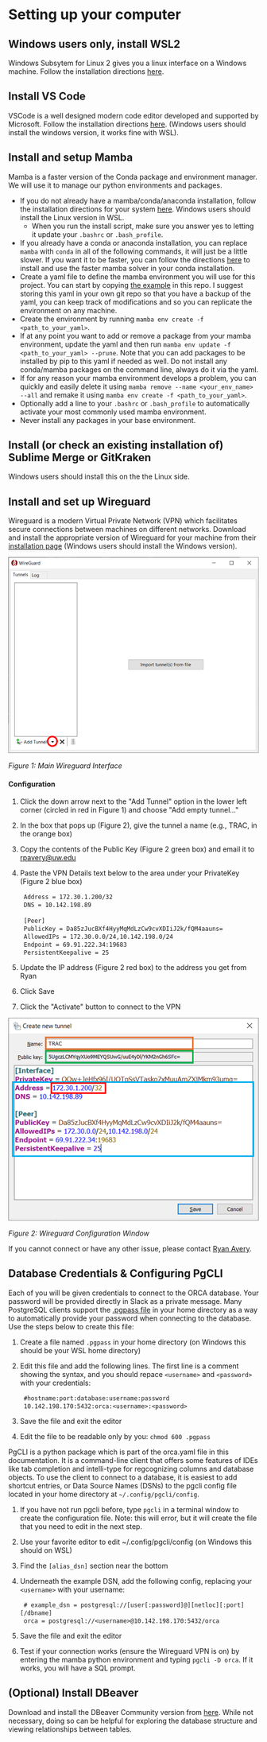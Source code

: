 # Setting up your computer

## Windows users only, install WSL2

Windows Subsytem for Linux 2 gives you a linux interface on a Windows machine.
Follow the installation directions [here](https://learn.microsoft.com/en-us/windows/wsl/install).

## Install VS Code

VSCode is a well designed modern code editor developed and supported by Microsoft.
Follow the installation directions [here](https://code.visualstudio.com). (Windows
users should install the windows version, it works fine with WSL).

## Install and setup Mamba

Mamba is a faster version of the Conda package and environment manager. We will
use it to manage our python environments and packages.
- If you do not already have a mamba/conda/anaconda installation, follow the
installation directions for your system [here](https://github.com/conda-forge/miniforge).
Windows users should install the Linux version in WSL.
    - When you run the install script, make sure you answer yes to letting it update
your `.bashrc` or `.bash_profile`.
- If you already have a conda or anaconda installation, you can replace `mamba`
with `conda` in all of the following commands, it will just be a little slower.
If you want it to be faster, you can follow the directions
[here](https://www.anaconda.com/blog/a-faster-conda-for-a-growing-community) to
install and use the faster mamba solver in your conda installation.
- Create a yaml file to define the mamba environment you will use for this project.
You can start by copying [the example](orca.yaml) in this repo. I suggest storing
this yaml in your own git repo so that you have a backup of the yaml, you can keep
track of modifications and so you can replicate the environment on any machine.
- Create the environment by running `mamba env create -f <path_to_your_yaml>`.
- If at any point you want to add or remove a package from your mamba environment,
update the yaml and then run `mamba env update -f <path_to_your_yaml> --prune`.
Note that you can add packages to be installed by pip to this yaml if needed as well. 
Do not install any conda/mamba packages on the command line, always do it via the yaml.
- If for any reason your mamba environment develops a problem, you can quickly
and easily delete it using `mamba remove --name <your_env_name> --all` and remake
it using `mamba env create -f <path_to_your_yaml>`.
- Optionally add a line to your `.bashrc` or `.bash_profile` to automatically
activate your most commonly used mamba environment.
- Never install any packages in your base environment.

## Install (or check an existing installation of) Sublime Merge or GitKraken

Windows users should install this on the the Linux side.


## Install and set up Wireguard

Wireguard is a modern Virtual Private Network (VPN) which facilitates secure 
connections between machines on different networks. Download and install the 
appropriate version of Wireguard for your machine from their
[installation page](https://www.wireguard.com/install/) (Windows users should
install the Windows version).

![Main Wireguard Interface](fig1_wg_interface.png "Figure 1")

*Figure 1: Main Wireguard Interface*

#### Configuration
1. Click the down arrow next to the "Add Tunnel" option in the lower left corner
(circled in red in Figure 1) and choose "Add empty tunnel..."
2. In the box that pops up (Figure 2), give the tunnel a name (e.g., TRAC, in the orange box)
3. Copy the contents of the Public Key (Figure 2 green box) and email it to rpavery@uw.edu
4. Paste the VPN Details text below to the area under your PrivateKey (Figure 2 blue box)

        Address = 172.30.1.200/32
        DNS = 10.142.198.89
        
        [Peer]
        PublicKey = Da85zJucBXf4HyyMqMdLzCw9cvXDIiJ2k/fQM4aauns=
        AllowedIPs = 172.30.0.0/24,10.142.198.0/24
        Endpoint = 69.91.222.34:19683
        PersistentKeepalive = 25
6. Update the IP address (Figure 2 red box) to the address you get from Ryan
7. Click Save
8. Click the "Activate" button to connect to the VPN

![Wireguard Configuration Window](fig2_wg_config.png "Figure 2")

*Figure 2: Wireguard Configuration Window*

If you cannot connect or have any other issue, please contact [Ryan Avery](mailto:rpavery@uw.edu).

## Database Credentials & Configuring PgCLI

Each of you will be given credentials to connect to the ORCA database. Your password will be 
provided directly in Slack as a private message. Many PostgreSQL clients support the 
[.pgpass file](https://www.postgresql.org/docs/current/libpq-pgpass.html) in your home 
directory as a way to automatically provide your password when connecting to the database. Use the steps below to create this file:

1. Create a file named `.pgpass` in your home directory (on Windows this should be your WSL home directory)
2. Edit this file and add the following lines. The first line is a comment showing the
   syntax, and you should repace `<username>` and `<password>` with your credentials:

        #hostname:port:database:username:password
        10.142.198.170:5432:orca:<username>:<password>

3. Save the file and exit the editor
4. Edit the file to be readable only by you: `chmod 600 .pgpass`

PgCLI is a python package which is part of the orca.yaml file in this documentation. 
It is a command-line client that offers some features of IDEs like tab completion and 
intelli-type for regcognizing columns and database objects. To use the client to 
connect to a database, it is easiest to add shortcut entries, or Data Source Names (DSNs)
to the pgcli config file located in your home directory at `~/.config/pgcli/config`.

1. If you have not run pgcli before, type `pgcli` in a terminal window to create the configuration file. Note: this will error, but it will create the file that you need to edit in the next step.
2. Use your favorite editor to edit ~/.config/pgcli/config  (on Windows this should on WSL)
3. Find the `[alias_dsn]` section near the bottom
4. Underneath the example DSN, add the following config, replacing your `<username>` with your username:

        # example_dsn = postgresql://[user[:password]@][netloc][:port][/dbname]
        orca = postgresql://<username>@10.142.198.170:5432/orca

5. Save the file and exit the editor
6. Test if your connection works (ensure the Wireguard VPN is on) by entering the mamba
   python environment and typing `pgcli -D orca`. If it works, you will have a SQL prompt. 

## (Optional) Install DBeaver

Download and install the DBeaver Community version from [here](https://dbeaver.io). While not
necessary, doing so can be helpful for exploring the database structure and viewing
relationships between tables.
